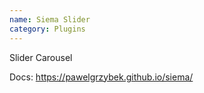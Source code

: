 ```yaml
---
name: Siema Slider
category: Plugins
---
```


Slider Carousel

Docs: <https://pawelgrzybek.github.io/siema/>
